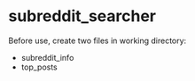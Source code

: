# subreddit_searcher

Before use, create two files in working directory:
- subreddit_info
- top_posts
